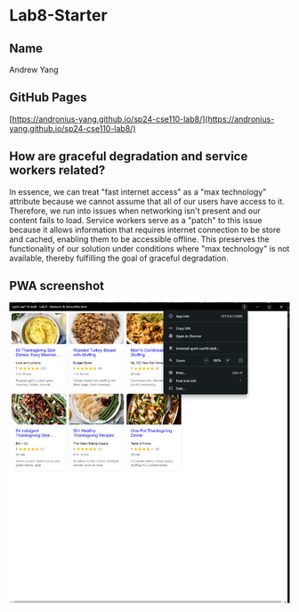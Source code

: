 # Lab8-Starter

## Name
Andrew Yang
## GitHub Pages
[https://andronius-yang.github.io/sp24-cse110-lab8/](https://andronius-yang.github.io/sp24-cse110-lab8/)
## How are graceful degradation and service workers related?
In essence, we can treat "fast internet access" as a "max technology" attribute because we cannot assume that all of our users have access to it. Therefore, we run into issues when networking isn't present and our content fails to load. Service workers serve as a "patch" to this issue because it allows information that requires internet connection to be store and cached, enabling them to be accessible offline. This preserves the functionality of our solution under conditions where "max technology" is not available, thereby fulfilling the goal of graceful degradation.
## PWA screenshot
![Screenshot of Progressive Web App](pwa.png)
